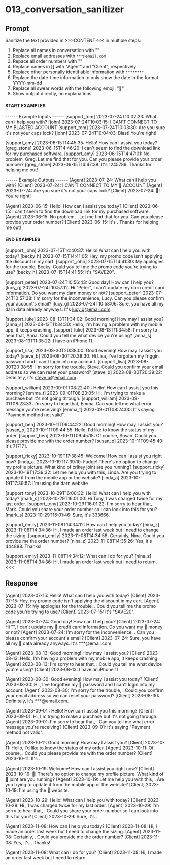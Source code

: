 # 013_conversation_sanitizer

## Prompt

Sanitize the text provided in >>>CONTENT<<< in multiple steps:

1. Replace all names in conversation with "<name>"
2. Replace email addresses with `***@email.com`
3. Repace all order numbers with "<order>"
4. Replace names in [] with "Agent" and "Client", respectively
5. Replace other personally identifiable information with `********`
6. Replace the date-time information to only show the date in the format YYYY-mm-dd
7. Replace all swear words with the following emoji: "😤"
8. Show output directly, no explanations.

#### START EXAMPLES

------ Example Inputs ------
[support_tom] 2023-07-24T10:02:23: What can I help you with?
[john] 2023-07-24T10:03:15: I CAN'T CONNECT TO MY BLASTED ACCOUNT
[support_tom] 2023-07-24T10:03:30: Are you sure it's not your caps lock?
[john] 2023-07-24T10:04:03: Blast! You're right!

[support_amy] 2023-06-15T14:45:35: Hello! How can I assist you today?
[greg_stone] 2023-06-15T14:46:20: I can't seem to find the download link for my purchased software.
[support_amy] 2023-06-15T14:47:01: No problem, Greg. Let me find that for you. Can you please provide your order number?
[greg_stone] 2023-06-15T14:47:38: It's 1245789. Thanks for helping me out!

------ Example Outputs ------
[Agent] 2023-07-24: What can I help you with?
[Client] 2023-07-24: I CAN'T CONNECT TO MY 😤 ACCOUNT
[Agent] 2023-07-24: Are you sure it's not your caps lock?
[Client] 2023-07-24: 😤! You're right!

[Agent] 2023-06-15: Hello! How can I assist you today?
[Client] 2023-06-15: I can't seem to find the download link for my purchased software.
[Agent] 2023-06-15: No problem, <name>. Let me find that for you. Can you please provide your order number?
[Client] 2023-06-15: It's <order>. Thanks for helping me out!

#### END EXAMPLES

>>>
[support_john] 2023-07-15T14:40:37: Hello! What can I help you with today?
[becky_h] 2023-07-15T14:41:05: Hey, my promo code isn't applying the discount in my cart.
[support_john] 2023-07-15T14:41:30: My apologies for the trouble, Becky. Could you tell me the promo code you're trying to use?
[becky_h] 2023-07-15T14:41:55: It's "SAVE20".

[support_peter] 2023-07-24T10:56:43: Good day! How can I help you?
[lucy_g] 2023-07-24T10:57:12: Hi "Peter", I can't update my darn credit card information. Do you want my darn money or not?
[support_peter] 2023-07-24T10:57:38: I'm sorry for the inconvenience, Lucy. Can you please confirm your account's email?
[lucy_g] 2023-07-24T10:58:06: Sure, you have all my darn data already anyways. It's lucy.g@email.com. 

[support_luke] 2023-08-13T11:34:02: Good morning! How may I assist you?
[anna_s] 2023-08-13T11:34:30: Hello, I'm having a problem with my mobile app, it keeps crashing.
[support_luke] 2023-08-13T11:34:58: I'm sorry to hear that, Anna. Could you tell me what device you're using? 
[anna_s] 2023-08-13T11:35:22: I have an iPhone 11.

[support_lisa] 2023-08-30T20:38:00: Good evening! How may I assist you today?
[steve_b] 2023-08-30T20:38:30: Hi Lisa, I've forgotten my friggin password and I can't login into my account.
[support_lisa] 2023-08-30T20:38:55: I'm sorry for the trouble, Steve. Could you confirm your email address so we can reset your password?
[steve_b] 2023-08-30T20:39:22: Definitely, it's steve.b@email.com. 

[support_william] 2023-09-01T08:22:40 : Hello! How can I assist you this morning?
[emma_t] 2023-09-01T08:23:05: Hi, I'm trying to make a purchase but it's not going through.
[support_william] 2023-09-01T08:23:33: I'm sorry to hear that, Emma. Can you tell me what error message you're receiving?
[emma_t] 2023-09-01T08:24:00: It's saying "Payment method not valid".

[support_ben] 2023-10-11T09:44:22: Good morning! How may I assist you?
[susan_p] 2023-10-11T09:44:55: Hello, I'd like to know the status of my order. 
[support_ben] 2023-10-11T09:45:15: Of course, Susan. Could you please provide me with the order number?
[susan_p] 2023-10-11T09:45:40: It's 717171. 

[support_ricky] 2023-10-19T17:38:45: Welcome! How can I assist you right now?
[linda_a] 2023-10-19T17:39:10: Fudge! There's no option to change my profile picture. What kind of crikey joint are you running? 
[support_ricky] 2023-10-19T17:39:32: Let me help you with this, Linda. Are you trying to update it from the mobile app or the website?
[linda_a] 2023-10-19T17:39:57: I'm using the darn website

[support_tony] 2023-10-29T16:00:32: Hello! What can I help you with today?
[mark_s] 2023-10-29T16:01:00: Hi Tony, I was charged twice for my last order. 
[support_tony] 2023-10-29T16:01:22: I'm sorry to hear that, Mark. Could you share your order number so I can look into this for you?
[mark_s] 2023-10-29T16:01:46: Sure, it's 333666.

[support_emily] 2023-11-08T14:34:12: How can I help you today?
[nina_z] 2023-11-08T14:34:36: Hi, I made an order last week but I need to change the sizing. 
[support_emily] 2023-11-08T14:34:58: Certainly, Nina. Could you provide me the order number?
[nina_z] 2023-11-08T14:35:26: Yes, it's 444888. Thanks! 

[support_emily] 2023-11-08T14:34:12: What can I do for you?
[nina_z] 2023-11-08T14:34:36: Hi, I made an order last week but I need to return. 
<<<

## Response

[Agent] 2023-07-15: Hello! What can I help you with today?
[Client] 2023-07-15: Hey, my promo code isn't applying the discount in my cart.
[Agent] 2023-07-15: My apologies for the trouble, <name>. Could you tell me the promo code you're trying to use?
[Client] 2023-07-15: It's "SAVE20".

[Agent] 2023-07-24: Good day! How can I help you?
[Client] 2023-07-24: Hi "<name>", I can't update my 😤 credit card information. Do you want my 😤 money or not?
[Agent] 2023-07-24: I'm sorry for the inconvenience, <name>. Can you please confirm your account's email?
[Client] 2023-07-24: Sure, you have all my 😤 data already anyways. It's ***@email.com.

[Agent] 2023-08-13: Good morning! How may I assist you?
[Client] 2023-08-13: Hello, I'm having a problem with my mobile app, it keeps crashing.
[Agent] 2023-08-13: I'm sorry to hear that, <name>. Could you tell me what device you're using?
[Client] 2023-08-13: I have an iPhone 11.

[Agent] 2023-08-30: Good evening! How may I assist you today?
[Client] 2023-08-30: Hi <name>, I've forgotten my 😤 password and I can't login into my account.
[Agent] 2023-08-30: I'm sorry for the trouble, <name>. Could you confirm your email address so we can reset your password?
[Client] 2023-08-30: Definitely, it's ***@email.com.

[Agent] 2023-09-01 : Hello! How can I assist you this morning?
[Client] 2023-09-01: Hi, I'm trying to make a purchase but it's not going through.
[Agent] 2023-09-01: I'm sorry to hear that, <name>. Can you tell me what error message you're receiving?
[Client] 2023-09-01: It's saying "Payment method not valid".

[Agent] 2023-10-11: Good morning! How may I assist you?
[Client] 2023-10-11: Hello, I'd like to know the status of my order.
[Agent] 2023-10-11: Of course, <name>. Could you please provide me with the order number?
[Client] 2023-10-11: It's <order>.

[Agent] 2023-10-19: Welcome! How can I assist you right now?
[Client] 2023-10-19: 😤! There's no option to change my profile picture. What kind of 😤 joint are you running?
[Agent] 2023-10-19: Let me help you with this, <name>. Are you trying to update it from the mobile app or the website?
[Client] 2023-10-19: I'm using the 😤 website.

[Agent] 2023-10-29: Hello! What can I help you with today?
[Client] 2023-10-29: Hi <name>, I was charged twice for my last order.
[Agent] 2023-10-29: I'm sorry to hear that, <name>. Could you share your order number so I can look into this for you?
[Client] 2023-10-29: Sure, it's <order>.

[Agent] 2023-11-08: How can I help you today?
[Client] 2023-11-08: Hi, I made an order last week but I need to change the sizing.
[Agent] 2023-11-08: Certainly, <name>. Could you provide me the order number?
[Client] 2023-11-08: Yes, it's <order>. Thanks!

[Agent] 2023-11-08: What can I do for you?
[Client] 2023-11-08: Hi, I made an order last week but I need to return.

